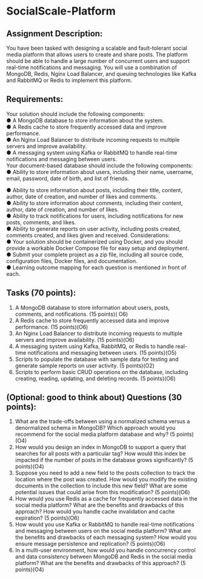 # SocialScale-Platform

## Assignment Description: 
You have been tasked with designing a scalable and fault-tolerant social media platform that allows users to create and share posts. The platform should be able to handle a large number of concurrent users and support real-time notifications and messaging. You will use a combination of MongoDB, Redis, Nginx Load Balancer, and queuing technologies like Kafka and RabbitMQ or Redis to implement this platform.
## Requirements:
Your solution should include the following components:</br>
● A MongoDB database to store information about the system.</br>
● A Redis cache to store frequently accessed data and improve performance.</br>
● An Nginx Load Balancer to distribute incoming requests to multiple servers and improve
availability.</br>
● A messaging system using Kafka or RabbitMQ to handle real-time notifications and
messaging between users.</br>
Your document-based database should include the following components:</br>
● Ability to store information about users, including their name, username, email, password, date of birth, and list of friends.</br>


● Ability to store information about posts, including their title, content, author, date of creation, and number of likes and comments.</br>
● Ability to store information about comments, including their content, author, date of creation, and number of likes.</br>
● Ability to track notifications for users, including notifications for new posts, comments, and likes.</br>
● Ability to generate reports on user activity, including posts created, comments created, and likes given and received.
Considerations:</br>
● Your solution should be containerized using Docker, and you should provide a workable Docker Compose file for easy setup and deployment.</br>
● Submit your complete project as a zip file, including all source code, configuration files, Docker files, and documentation.</br>
● Learning outcome mapping for each question is mentioned in front of each.</br>
## Tasks (70 points):</br>
1. A MongoDB database to store information about users, posts, comments, and notifications. (15 points)( O6)</br>
2. A Redis cache to store frequently accessed data and improve performance. (15 points)(O6)</br>
3. An Nginx Load Balancer to distribute incoming requests to multiple servers and improve
availability. (15 points)(O6)</br>
4. A messaging system using Kafka, RabbitMQ, or Redis to handle real-time notifications and
messaging between users. (15 points)(O5)</br>
5. Scripts to populate the database with sample data for testing and generate sample reports
on user activity. (5 points)(O2)</br>
6. Scripts to perform basic CRUD operations on the database, including creating, reading,
updating, and deleting records. (5 points)(O6)</br>


## (Optional: good to think about) Questions (30 points):</br>
1. What are the trade-offs between using a normalized schema versus a denormalized schema in MongoDB? Which approach would you recommend for the social media platform database and why? (5 points)(O4)</br>
2. How would you design an index in MongoDB to support a query that searches for all posts with a particular tag? How would this index be impacted if the number of posts in the database grows significantly? (5 points)(O4)</br>
3. Suppose you need to add a new field to the posts collection to track the location where the post was created. How would you modify the existing documents in the collection to include this new field? What are some potential issues that could arise from this modification? (5 points)(O6)</br>
4. How would you use Redis as a cache for frequently accessed data in the social media platform? What are the benefits and drawbacks of this approach? How would you handle cache invalidation and cache expiration? (5 points)(O6)</br>
5. How would you use Kafka or RabbitMQ to handle real-time notifications and messaging between users on the social media platform? What are the benefits and drawbacks of each messaging system? How would you ensure message persistence and replication? (5 points)(O6)</br>
6. In a multi-user environment, how would you handle concurrency control and data consistency between MongoDB and Redis in the social media platform? What are the benefits and drawbacks of this approach? (5 points)(O4)</br>

